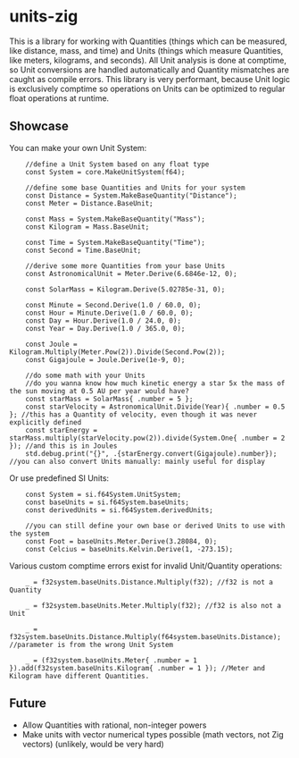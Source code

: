 # units-zig
This is a library for working with Quantities (things which can be measured, like distance, mass, and time) and Units (things which measure Quantities, like meters, kilograms, and seconds). 
All Unit analysis is done at comptime, so Unit conversions are handled automatically and Quantity mismatches are caught as compile errors. 
This library is very performant, because Unit logic is exclusively comptime so operations on Units can be optimized to regular float operations at runtime.

## Showcase
You can make your own Unit System:
```zig
    //define a Unit System based on any float type
    const System = core.MakeUnitSystem(f64);

    //define some base Quantities and Units for your system
    const Distance = System.MakeBaseQuantity("Distance");
    const Meter = Distance.BaseUnit;

    const Mass = System.MakeBaseQuantity("Mass");
    const Kilogram = Mass.BaseUnit;

    const Time = System.MakeBaseQuantity("Time");
    const Second = Time.BaseUnit;

    //derive some more Quantities from your base Units
    const AstronomicalUnit = Meter.Derive(6.6846e-12, 0);

    const SolarMass = Kilogram.Derive(5.02785e-31, 0);

    const Minute = Second.Derive(1.0 / 60.0, 0);
    const Hour = Minute.Derive(1.0 / 60.0, 0);
    const Day = Hour.Derive(1.0 / 24.0, 0);
    const Year = Day.Derive(1.0 / 365.0, 0);

    const Joule = Kilogram.Multiply(Meter.Pow(2)).Divide(Second.Pow(2));
    const Gigajoule = Joule.Derive(1e-9, 0);

    //do some math with your Units
    //do you wanna know how much kinetic energy a star 5x the mass of the sun moving at 0.5 AU per year would have?
    const starMass = SolarMass{ .number = 5 };
    const starVelocity = AstronomicalUnit.Divide(Year){ .number = 0.5 }; //this has a Quantity of velocity, even though it was never explicitly defined
    const starEnergy = starMass.multiply(starVelocity.pow(2)).divide(System.One{ .number = 2 }); //and this is in Joules
    std.debug.print("{}", .{starEnergy.convert(Gigajoule).number}); //you can also convert Units manually: mainly useful for display
```

Or use predefined SI Units:
```zig
    const System = si.f64System.UnitSystem;
    const baseUnits = si.f64System.baseUnits;
    const derivedUnits = si.f64System.derivedUnits;

    //you can still define your own base or derived Units to use with the system
    const Foot = baseUnits.Meter.Derive(3.28084, 0);
    const Celcius = baseUnits.Kelvin.Derive(1, -273.15);
```

Various custom comptime errors exist for invalid Unit/Quantity operations:
```zig
    _ = f32system.baseUnits.Distance.Multiply(f32); //f32 is not a Quantity

    _ = f32system.baseUnits.Meter.Multiply(f32); //f32 is also not a Unit

    _ = f32system.baseUnits.Distance.Multiply(f64system.baseUnits.Distance); //parameter is from the wrong Unit System

    _ = (f32system.baseUnits.Meter{ .number = 1 }).add(f32system.baseUnits.Kilogram{ .number = 1 }); //Meter and Kilogram have different Quantities.
```

## Future
- Allow Quantities with rational, non-integer powers
- Make units with vector numerical types possible (math vectors, not Zig vectors) (unlikely, would be very hard)
